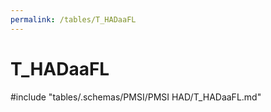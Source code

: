 ```yaml
---
permalink: /tables/T_HADaaFL
---
```

# T_HADaaFL
<!-- SPDX-License-Identifier: MPL-2.0 -->

<!-- ATTENTION : Ne pas supprimer ou modifier la ligne ci-dessous -->
#include "tables/.schemas/PMSI/PMSI HAD/T_HADaaFL.md"
<!-- ATTENTION : Ne pas supprimer ou modifier la ligne ci-dessus -->
